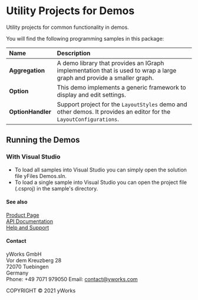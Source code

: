 
# Utility Projects for Demos
Utility projects for common functionality in demos. 

You will find the following programming samples in this package: 


| Name | Description 
|:---|:---
|**Aggregation** | A demo library that provides an IGraph implementation that is used to wrap a large graph and provide a smaller graph. 
|**Option** | This demo implements a generic framework to display and edit settings. 
|**OptionHandler** | Support project for the `LayoutStyles` demo and other demos. It provides an editor for the `LayoutConfigurations`. 

## Running the Demos

### With Visual Studio

* To load all samples into Visual Studio you can simply open the solution file yFiles Demos.sln. 
* To load a single sample into Visual Studio you can open the project file (.csproj) in the sample's directory. 




#### See also
[Product Page](https://www.yworks.com/products/yfiles.net)  
[API Documentation](https://docs.yworks.com/yfiles.net/Index.html)    
[Help and Support](https://www.yworks.com/products/yfiles/support)


#### Contact
yWorks GmbH  
Vor dem Kreuzberg 28  
72070 Tuebingen  
Germany  
Phone: +49 7071 979050
Email: contact@yworks.com

COPYRIGHT &#x00A9; 2021 yWorks   


